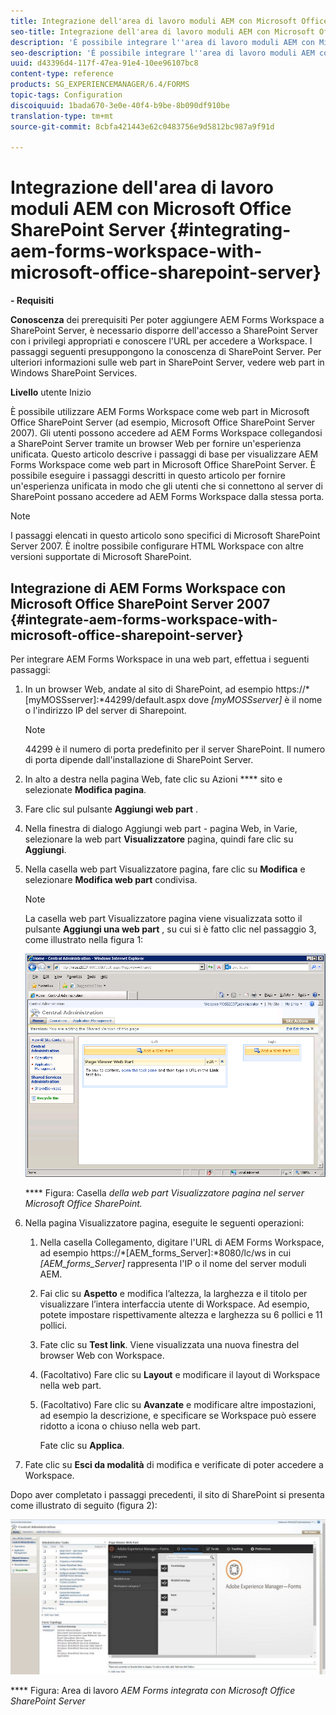 ```yaml
---
title: Integrazione dell'area di lavoro moduli AEM con Microsoft Office SharePoint Server
seo-title: Integrazione dell'area di lavoro moduli AEM con Microsoft Office SharePoint Server
description: 'È possibile integrare l''area di lavoro moduli AEM con Microsoft Office SharePoint Server. '
seo-description: 'È possibile integrare l''area di lavoro moduli AEM con Microsoft Office SharePoint Server. '
uuid: d43396d4-117f-47ea-91e4-10ee96107bc8
content-type: reference
products: SG_EXPERIENCEMANAGER/6.4/FORMS
topic-tags: Configuration
discoiquuid: 1bada670-3e0e-40f4-b9be-8b090df910be
translation-type: tm+mt
source-git-commit: 8cbfa421443e62c0483756e9d5812bc987a9f91d

---
```



# Integrazione dell&#39;area di lavoro moduli AEM con Microsoft Office SharePoint Server {#integrating-aem-forms-workspace-with-microsoft-office-sharepoint-server}

**- Requisiti**

**Conoscenza** dei prerequisiti Per poter aggiungere AEM Forms Workspace a SharePoint Server, è necessario disporre dell&#39;accesso a SharePoint Server con i privilegi appropriati e conoscere l&#39;URL per accedere a Workspace. I passaggi seguenti presuppongono la conoscenza di SharePoint Server. Per ulteriori informazioni sulle web part in SharePoint Server, vedere web part in Windows SharePoint Services.

**Livello** utente Inizio

È possibile utilizzare AEM Forms Workspace come web part in Microsoft Office SharePoint Server (ad esempio, Microsoft Office SharePoint Server 2007). Gli utenti possono accedere ad AEM Forms Workspace collegandosi a SharePoint Server tramite un browser Web per fornire un&#39;esperienza unificata. Questo articolo descrive i passaggi di base per visualizzare AEM Forms Workspace come web part in Microsoft Office SharePoint Server. È possibile eseguire i passaggi descritti in questo articolo per fornire un&#39;esperienza unificata in modo che gli utenti che si connettono al server di SharePoint possano accedere ad AEM Forms Workspace dalla stessa porta.

>[!NOTE]
>
>I passaggi elencati in questo articolo sono specifici di Microsoft SharePoint Server 2007. È inoltre possibile configurare HTML Workspace con altre versioni supportate di Microsoft SharePoint.

## Integrazione di AEM Forms Workspace con Microsoft Office SharePoint Server 2007 {#integrate-aem-forms-workspace-with-microsoft-office-sharepoint-server}

Per integrare AEM Forms Workspace in una web part, effettua i seguenti passaggi:

1. In un browser Web, andate al sito di SharePoint, ad esempio https://*[myMOSSserver]:*44299/default.aspx dove *[myMOSSserver]* è il nome o l&#39;indirizzo IP del server di Sharepoint.

   >[!NOTE]
   >
   >44299 è il numero di porta predefinito per il server SharePoint. Il numero di porta dipende dall&#39;installazione di SharePoint Server.

1. In alto a destra nella pagina Web, fate clic su Azioni **** sito e selezionate **Modifica pagina**.
1. Fare clic sul pulsante **Aggiungi web part** .
1. Nella finestra di dialogo Aggiungi web part - pagina Web, in Varie, selezionare la web part **Visualizzatore** pagina, quindi fare clic su **Aggiungi**.
1. Nella casella web part Visualizzatore pagina, fare clic su **Modifica** e selezionare **Modifica web part** condivisa.

   >[!NOTE]
   >
   >La casella web part Visualizzatore pagina viene visualizzata sotto il pulsante **Aggiungi una web part** , su cui si è fatto clic nel passaggio 3, come illustrato nella figura 1:

   ![Casella web part Visualizzatore pagina nel server Microsoft Office SharePoint.](assets/page-viewer-web-part-box-in-microsoft-office-sharepoint-server.png)

   **** Figura: Casella *della web part Visualizzatore pagina nel server Microsoft Office SharePoint.*

1. Nella pagina Visualizzatore pagina, eseguite le seguenti operazioni:

   1. Nella casella Collegamento, digitare l&#39;URL di AEM Forms Workspace, ad esempio https://*[AEM_forms_Server]:*8080/lc/ws in cui *[AEM_forms_Server]* rappresenta l&#39;IP o il nome del server moduli AEM.
   1. Fai clic su **Aspetto** e modifica l’altezza, la larghezza e il titolo per visualizzare l’intera interfaccia utente di Workspace. Ad esempio, potete impostare rispettivamente altezza e larghezza su 6 pollici e 11 pollici.
   1. Fate clic su **Test link**. Viene visualizzata una nuova finestra del browser Web con Workspace.
   1. (Facoltativo) Fare clic su **Layout** e modificare il layout di Workspace nella web part.
   1. (Facoltativo) Fare clic su **Avanzate** e modificare altre impostazioni, ad esempio la descrizione, e specificare se Workspace può essere ridotto a icona o chiuso nella web part.

      Fate clic su **Applica**.

1. Fate clic su **Esci da modalità** di modifica e verificate di poter accedere a Workspace.

Dopo aver completato i passaggi precedenti, il sito di SharePoint si presenta come illustrato di seguito (figura 2):

![AEM Forms Workspace integrato con Microsoft Office SharePoint Server](assets/aem-forms-workspace.jpg)

**** Figura: Area di lavoro *AEM Forms integrata con Microsoft Office SharePoint Server*

